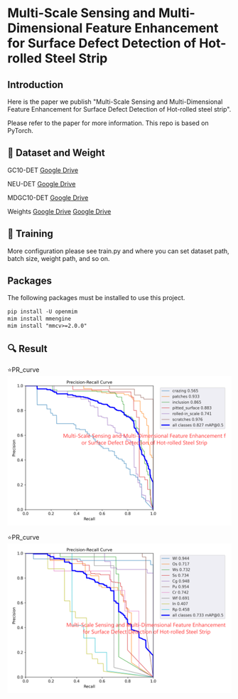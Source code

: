 # Multi-Scale Sensing and Multi-Dimensional Feature Enhancement for Surface Defect Detection of Hot-rolled Steel Strip
## Introduction
Here is the paper we publish "Multi-Scale Sensing and Multi-Dimensional Feature Enhancement for Surface Defect Detection of Hot-rolled steel strip". 

Please refer to the paper for more information. This repo is based on PyTorch.

## :open_file_folder: Dataset and Weight
GC10-DET [Google Drive](https://drive.google.com/drive/folders/1il-h-ijcIpq4LUIcwOvegy7BqeBCabf9?usp=drive_link)

NEU-DET  [Google Drive](https://drive.google.com/drive/folders/1A0UFpEhH_Wa98OvncSeX5IXnuCNOyF-J?usp=drive_link)

MDGC10-DET [Google Drive](https://drive.google.com/drive/folders/1il-h-ijcIpq4LUIcwOvegy7BqeBCabf9?usp=drive_link)

Weights [Google Drive](https://drive.google.com/file/d/1Ki4GqtnGQqE67DvWUY3p7YJWSBZOgB8S/view?usp=drive_link)  [Google Drive]()

## 🚀 Training
More configuration please see train.py and where you can set dataset path, batch size, weight path, and so on.

##  Packages
The following packages must be installed to use this project.
```
pip install -U openmim
mim install mmengine
mim install "mmcv>=2.0.0"
```

## 🔍 Result

⭐PR_curve
<img src="assets/pr1.png">

⭐PR_curve
<img src="assets/pr2.png">

